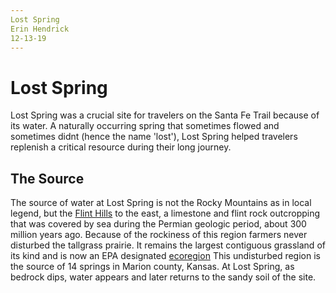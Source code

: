 ```yaml
---
Lost Spring
Erin Hendrick 
12-13-19
---
```


# Lost Spring

Lost Spring was a crucial site for travelers on the Santa Fe Trail because of its water. A naturally occurring spring that sometimes flowed and sometimes didnt (hence the name 'lost'), Lost Spring helped travelers replenish a critical resource during their long journey.

## The Source

The source of water at Lost Spring is not the Rocky Mountains as in local legend, but the [Flint Hills](https://en.wikipedia.org/wiki/Flint_Hills) to the east, a limestone and flint rock outcropping that was covered by sea during the Permian geologic period, about 300 million years ago. Because of the rockiness of this region farmers never disturbed the tallgrass prairie. It remains the largest contiguous grassland of its kind and is now an EPA designated [ecoregion](http://www.kansasnativeplantsociety.org/ecoregions.php) This undisturbed region is the source of 14 springs in Marion county, Kansas. At Lost Spring, as bedrock dips, water appears and later returns to the sandy soil of the site.  
